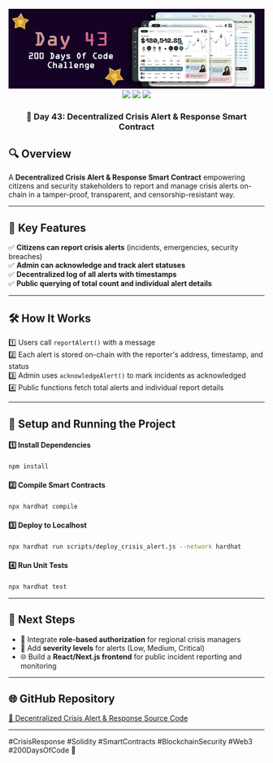 <div align="center">
  <br />
  <img src="https://github.com/iamjohncaleb/200-Days-Of-Code-Challenge/blob/main/Thumbnails/the%20Day%2043.jpg" alt="Project Banner">

  <div>
    <img src="https://img.shields.io/badge/Solidity-0.8.20-blue.svg" />
    <img src="https://img.shields.io/badge/Hardhat-3.0.0-yellow.svg" />
    <img src="https://img.shields.io/badge/Ethers.js-6.0.0-green.svg" />
  </div>

  <h3 align="center">📅 Day 43: Decentralized Crisis Alert & Response Smart Contract</h3>
</div>

## 🔍 **Overview**

A **Decentralized Crisis Alert & Response Smart Contract** empowering citizens and security stakeholders to report and manage crisis alerts on-chain in a tamper-proof, transparent, and censorship-resistant way.

---

## 📜 **Key Features**
✅ **Citizens can report crisis alerts** (incidents, emergencies, security breaches)  
✅ **Admin can acknowledge and track alert statuses**  
✅ **Decentralized log of all alerts with timestamps**  
✅ **Public querying of total count and individual alert details**

---

## 🛠️ **How It Works**

1️⃣ Users call `reportAlert()` with a message  
2️⃣ Each alert is stored on-chain with the reporter's address, timestamp, and status  
3️⃣ Admin uses `acknowledgeAlert()` to mark incidents as acknowledged  
4️⃣ Public functions fetch total alerts and individual report details  

---

## 🚀 **Setup and Running the Project**

#### **1️⃣ Install Dependencies**
```bash
npm install
```

#### **2️⃣ Compile Smart Contracts**
```bash
npx hardhat compile
```

#### **3️⃣ Deploy to Localhost**
```bash
npx hardhat run scripts/deploy_crisis_alert.js --network hardhat
```

#### **4️⃣ Run Unit Tests**
```bash
npx hardhat test
```

---

## 📌 **Next Steps**
- 🔐 Integrate **role-based authorization** for regional crisis managers  
- 🚨 Add **severity levels** for alerts (Low, Medium, Critical)  
- 🌐 Build a **React/Next.js frontend** for public incident reporting and monitoring  

---

## 🌐 **GitHub Repository**
[🔗 Decentralized Crisis Alert & Response Source Code](https://github.com/your-repository-link)

---

#CrisisResponse #Solidity #SmartContracts #BlockchainSecurity #Web3 #200DaysOfCode 🚀
